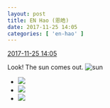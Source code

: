 ```yaml
---
layout: post
title: EN Hao (恩皓)
date: 2017-11-25 14:05
categories: [ 'en-hao' ]
---
```


<div class="weibo-info">
  <a href="https://weibo.com/6346318257/FwIrC7UOE">2017-11-25 14:05</a>
</div>

Look! The sun comes out. ![sun](https://img.t.sinajs.cn/t4/appstyle/expression/ext/normal/e5/sun.gif)

<!-- more -->

<ul class="weibo-pic-list-1">
  <li class="weibo-pic">
    <a href="https://wx3.sinaimg.cn/mw690/006VuvhTgy1fluaq1p5caj30xr190e81.jpg"><img src="http://wx3.sinaimg.cn/thumb150/006VuvhTgy1fluaq1p5caj30xr190e81.jpg" /></a>
  </li>
  <li class="weibo-pic">
    <a href="https://wx2.sinaimg.cn/mw690/006VuvhTgy1fluaq8dzcnj31900xrb29.jpg"><img src="http://wx2.sinaimg.cn/thumb150/006VuvhTgy1fluaq8dzcnj31900xrb29.jpg" /></a>
  </li>
  <li class="weibo-pic">
    <a href="https://wx2.sinaimg.cn/mw690/006VuvhTgy1fluaqepo1hj30xr190b29.jpg"><img src="http://wx2.sinaimg.cn/thumb150/006VuvhTgy1fluaqepo1hj30xr190b29.jpg" /></a>
  </li>
</ul>
